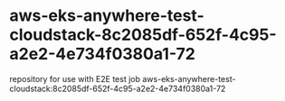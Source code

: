 # aws-eks-anywhere-test-cloudstack-8c2085df-652f-4c95-a2e2-4e734f0380a1-72
repository for use with E2E test job aws-eks-anywhere-test-cloudstack:8c2085df-652f-4c95-a2e2-4e734f0380a1-72
